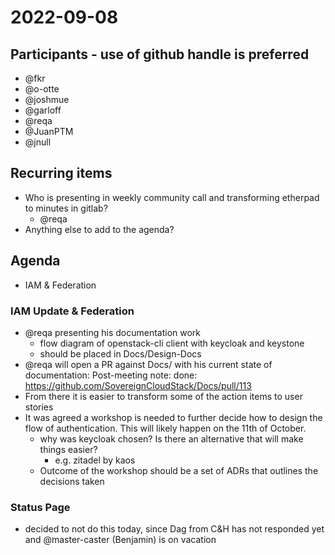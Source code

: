 # 2022-09-08

## Participants - use of github handle is preferred

- @fkr
- @o-otte
- @joshmue
- @garloff
- @reqa
- @JuanPTM
- @jnull

## Recurring items
- Who is presenting in weekly community call and transforming etherpad to minutes in gitlab?
  - @reqa
- Anything else to add to the agenda?

## Agenda

- IAM & Federation 

### IAM Update & Federation

- @reqa presenting his documentation work
  - flow diagram of openstack-cli client with keycloak and keystone
  - should be placed in Docs/Design-Docs
- @reqa will open a PR against Docs/ with his current state of documentation:
  Post-meeting note: done: https://github.com/SovereignCloudStack/Docs/pull/113
- From there it is easier to transform some of the action items to user stories
- It was agreed a workshop is needed to further decide how to design the flow of authentication. This will likely happen on the 11th of October.
  - why was keycloak chosen? Is there an alternative that will make things easier?
    - e.g. zitadel by kaos
  - Outcome of the workshop should be a set of ADRs that outlines the decisions taken

### Status Page

- decided to not do this today, since Dag from C&H has not responded yet and @master-caster (Benjamin) is on vacation
